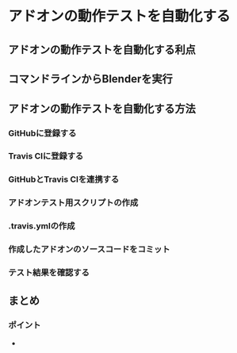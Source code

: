 <div id="sect_title_img_4_5"></div>

<div id="sect_title_text"></div>

# アドオンの動作テストを自動化する

<div id="preface"></div>

######


## アドオンの動作テストを自動化する利点


## コマンドラインからBlenderを実行


## アドオンの動作テストを自動化する方法


### GitHubに登録する

### Travis CIに登録する

### GitHubとTravis CIを連携する

### アドオンテスト用スクリプトの作成

### .travis.ymlの作成

### 作成したアドオンのソースコードをコミット

### テスト結果を確認する


## まとめ




<div id="point"></div>

### ポイント

<div id="point_item"></div>

*
